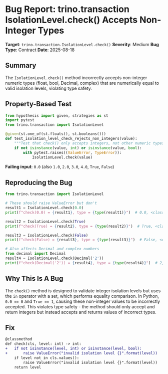 # Bug Report: trino.transaction IsolationLevel.check() Accepts Non-Integer Types

**Target**: `trino.transaction.IsolationLevel.check()`
**Severity**: Medium
**Bug Type**: Contract
**Date**: 2025-08-18

## Summary

The `IsolationLevel.check()` method incorrectly accepts non-integer numeric types (float, bool, Decimal, complex) that are numerically equal to valid isolation levels, violating type safety.

## Property-Based Test

```python
from hypothesis import given, strategies as st
import pytest
from trino.transaction import IsolationLevel

@given(st.one_of(st.floats(), st.booleans()))
def test_isolation_level_check_rejects_non_integers(value):
    """Test that check() only accepts integers, not other numeric types."""
    if not isinstance(value, int) or isinstance(value, bool):
        with pytest.raises((ValueError, TypeError)):
            IsolationLevel.check(value)
```

**Failing input**: `0.0` (also `1.0`, `2.0`, `3.0`, `4.0`, `True`, `False`)

## Reproducing the Bug

```python
from trino.transaction import IsolationLevel

# These should raise ValueError but don't
result1 = IsolationLevel.check(0.0)  
print(f"check(0.0) = {result1}, type = {type(result1)}")  # 0.0, <class 'float'>

result2 = IsolationLevel.check(True)
print(f"check(True) = {result2}, type = {type(result2)}")  # True, <class 'bool'>

result3 = IsolationLevel.check(False)
print(f"check(False) = {result3}, type = {type(result3)}")  # False, <class 'bool'>

# Also affects Decimal and complex numbers
from decimal import Decimal
result4 = IsolationLevel.check(Decimal('2'))
print(f"check(Decimal('2')) = {result4}, type = {type(result4)}")  # 2, <class 'decimal.Decimal'>
```

## Why This Is A Bug

The `check()` method is designed to validate integer isolation levels but uses the `in` operator with a set, which performs equality comparison. In Python, `0.0 == 0` and `True == 1`, causing these non-integer values to be incorrectly accepted. This violates type safety - the method should only accept and return integers but instead accepts and returns values of incorrect types.

## Fix

```diff
@classmethod
def check(cls, level: int) -> int:
+   if not isinstance(level, int) or isinstance(level, bool):
+       raise ValueError("invalid isolation level {}".format(level))
    if level not in cls.values():
        raise ValueError("invalid isolation level {}".format(level))
    return level
```